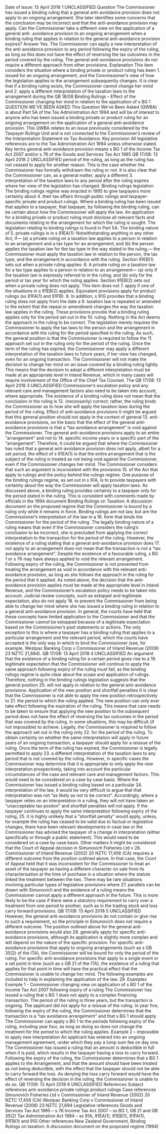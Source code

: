 Date of issue: 13 April 2018 1 UNCLASSIFIED Question The Commissioner has issued a binding ruling that a general anti-avoidance provision does not apply to an ongoing arrangement. She later identifies some concerns that the conclusion may be incorrect and that the anti-avoidance provision may apply. Can the Commissioner take a different view on the application of a general anti- avoidance provision to an ongoing arrangement when a binding ruling that applies in relation to the general anti-avoidance provision expires? Answer Yes. The Commissioner can apply a new interpretation of the anti-avoidance provision to any period following the expiry of the ruling, as long as this does not have the effect of reversing the tax outcomes in the period covered by the ruling. The general anti-avoidance provisions do not require a different approach from other provisions. Explanation This item considers the situation where a binding private or product ruling has been 1. issued for an ongoing arrangement, and the Commissioner’s view of how the legislation applies to the arrangement subsequently changes. It is clear that if a binding ruling exists, the Commissioner cannot change her mind and 2. apply a different interpretation of the taxation laws to the arrangement during the QB 18/08 Binding Rulings – Effect of the Commissioner changing her mind in relation to the application of s BG 1 QUESTION WE’VE BEEN ASKED This Question We’ve Been Asked (QWBA) is about Part 5A of the Tax Administration Act 1994 and will be of interest to anyone who has been issued a binding private or product ruling for an ongoing arrangement on the application of a general anti-avoidance provision. This QWBA relates to an issue previously considered by the Taxpayer Rulings Unit and is not connected to the Commissioner’s review of the Interpretation Statement on Tax Avoidance. Key provision All legislative references are to the Tax Administration Act 1994 unless otherwise stated. Key terms general anti-avoidance provision means s BG 1 of the Income Tax Act 2007 and/or s 76 of the Goods and Services Tax Act 1985 QB 17/08: 13 April 2018 2 UNCLASSIFIED period of the ruling, as long as the ruling has not ceased to apply for another reason. This is the case whether the Commissioner has formally withdrawn the ruling or not. It is also clear that the Commissioner can, as a general matter, apply a different 3. interpretation of the taxation laws to any period after the ruling expires where her view of the legislation has changed. Binding rulings legislation The binding rulings regime was enacted in 1995 to give taxpayers more certainty about 4. their tax affairs through public rulings and taxpayer-specific private and product rulings. Where a binding ruling has been issued that applies to a taxpayer, that taxpayer, by following the binding ruling, can be certain about how the Commissioner will apply the law. An application for a binding private or product ruling must disclose all relevant facts and documents relating to the arrangement for which the ruling is sought. The legislation relating to binding rulings is found in Part 5A. The binding nature of 5. private rulings is in s 91EA(1): Notwithstanding anything in any other Act, if— (a) a private ruling on a taxation law applies to a person in relation to an arrangement and a tax type for an arrangement; and (b) the person applies the taxation law for the tax type in the way stated in the ruling,— the Commissioner must apply the taxation law in relation to the person, the tax type, and the arrangement in accordance with the ruling. Section 91EB(1) sets out when a private ruling applies: 6. A private ruling on a taxation law for a tax type applies to a person in relation to an arrangement— (a) only if the taxation law is expressly referred to in the ruling; and (b) only for the period or tax year for which the ruling applies. Section 91EB(2) sets out when a private ruling does not apply. This item does not 7. apply if one of the situations in s 91EB(2) applies. Equivalent provisions apply for product rulings (ss 91FA(1) and 91FB). 8. In addition, s 91G provides that a binding ruling does not apply from the date a 9. taxation law is repealed or amended to the extent that the repeal or amendment changes the way the taxation law applies in the ruling. These provisions provide that a binding ruling applies only for the period set out in the 10. ruling. Nothing in the Act deems the approach in the ruling to be correct. The legislation merely requires the Commissioner to apply the tax laws to the person and the arrangement in accordance with the ruling for the period specified in the ruling. As such, the general position is that the Commissioner is required to follow the 11. approach set out in the ruling only for the period of the ruling. Once the term of the ruling has expired, the Commissioner may apply a different interpretation of the taxation laws to future years, if her view has changed, even for an ongoing transaction. The Commissioner will not make the decision to change her mind on an issue covered by a binding ruling lightly. This means that the decision to adopt a different interpretation must be made at an appropriate level in Inland Revenue, which in many cases will require involvement of the Office of the Chief Tax Counsel. The QB 17/08: 13 April 2018 3 UNCLASSIFIED Commissioner’s escalation policy and any relevant care and management factors also need to be taken into account, where appropriate. The existence of a binding ruling does not mean that the conclusion in the ruling is 12. (necessarily) correct; rather, the ruling binds the Commissioner as to how she will apply the taxation laws during the period of the ruling. Effect of anti-avoidance provisions It might be argued that this general position should not apply in the context of general 13. anti-avoidance provisions, on the basis that the effect of the general anti-avoidance provisions is that a “tax avoidance arrangement” is void against the Commissioner. The general anti-avoidance provisions apply to an entire “arrangement” and not to 14. specific income years or a specific part of the “arrangement”. Therefore, it could be argued that where the Commissioner has ruled that a general anti-avoidance provision does not apply, albeit for a set period, the effect of s 91EA(1) is that the entire arrangement that is the subject of the ruling is treated as not being void against the Commissioner, even if the Commissioner changes her mind. The Commissioner considers that such an argument is inconsistent with the provisions 15. of the Act that apply to rulings and the policy behind the rulings regime. One purpose of the binding rulings regime, as set out in s 91A, is to provide taxpayers with certainty about the way the Commissioner will apply taxation laws. As discussed above, a binding ruling provides certainty to a taxpayer only for the period stated in the ruling. This is consistent with comments made by officials in the 1994 document Binding Rulings on Taxation: A discussion document on the proposed regime that the Commissioner is bound by a ruling only while it remains in force. Binding rulings are not law, but are the Commissioner’s interpretation of the law in a 16. form that binds the Commissioner for the period of the ruling. The legally binding nature of a ruling means that even if the Commissioner considers the ruling’s conclusion to be incorrect, she is precluded from applying the correct interpretation to the transaction for the period of the ruling. However, the existence of a ruling stating that a general anti-avoidance provision does 17. not apply to an arrangement does not mean that the transaction is not a “tax avoidance arrangement”. Despite the existence of a favourable ruling, s BG 1 or s 76 may have always applied to void the relevant arrangement. Following expiry of the ruling, the Commissioner is not prevented from treating the arrangement as void in accordance with the relevant anti-avoidance provision, as long as she follows the approach in the ruling for the period that it applied. As noted above, the decision that the anti- avoidance provision applies must be made at the appropriate level in Inland Revenue, and the Commissioner’s escalation policy needs to be taken into account. Judicial review concepts, such as estoppel and legitimate expectation, also do not apply 18. to prevent the Commissioner from being able to change her mind where she has issued a binding ruling in relation to a general anti-avoidance provision. In general, the courts have held that these concepts have limited application to the Commissioner and that the Commissioner cannot be estopped because of a legitimate expectation based on the Commissioner’s past statements or actions. The only exception to this is where a taxpayer has a binding ruling that applies to a particular arrangement and the relevant period, which the courts have accepted is the only way in which to bind the Commissioner (see, for example, Westpac Banking Corp v Commissioner of Inland Revenue (2008) 23 NZTC 21,694). QB 17/08: 13 April 2018 4 UNCLASSIFIED An argument that the existence of a binding ruling for a certain period gives rise to a 19. legitimate expectation that the Commissioner will continue to apply the same approach following expiry of the ruling must fail, as the binding rulings regime is quite clear about the scope and application of rulings. Therefore, nothing in the binding rulings legislation suggests that the general position 20. will not apply in relation to the general anti-avoidance provisions. Application of the new position and shortfall penalties It is clear that the Commissioner is not able to apply the new position retrospectively to 21. the period to which the ruling applied. The new position can only ever take effect following the expiration of the ruling. This means that care needs to be taken to ensure that applying the new position to the subsequent period does not have the effect of reversing the tax outcomes in the period that was covered by the ruling. In some situations, this may be difficult (if not impossible) to achieve. Legally, the Commissioner is required to follow the approach set out in the ruling only 22. for the period of the ruling. To obtain certainty on whether the same interpretation will apply in future years of an ongoing transaction, a taxpayer should apply for a reissue of the ruling. Once the term of the ruling has expired, the Commissioner is legally permitted to apply 23. a different interpretation of the taxation laws to any period that is not covered by the ruling. However, in specific cases the Commissioner may determine that it is appropriate to only apply the new interpretation prospectively, taking into account the particular circumstances of the case and relevant care and management factors. This would need to be considered on a case by case basis. Where the Commissioner has issued a binding ruling based on a particular 24. interpretation of the law, it would be very difficult to argue that that interpretation was not “as likely as not to be correct”. Accordingly, where a taxpayer relies on an interpretation in a ruling, they will not have taken an “unacceptable tax positon” and shortfall penalties will not apply. If the taxpayer continues to apply the same interpretation following expiry of the ruling, 25. it is highly unlikely that a “shortfall penalty” would apply, unless, for example the ruling has ceased to be valid due to factual or legislative changes, there have been relevant developments in case law or the Commissioner has advised the taxpayer of a change in interpretation (either specifically or through a public statement). This would need to be considered on a case by case basis. Other matters It might be considered that the Court of Appeal decision in Simunovich Fisheries Ltd v 26. Commissioner of Inland Revenue (2002) 20 NZTC 17,456 (CA) requires a different outcome from the position outlined above. In that case, the Court of Appeal held that it was inconsistent for the Commissioner to treat an asset of the taxpayer as having a different character on sale from its characterisation at the time of purchase in a situation where the statute linked the treatment between the two. There may be rare situations involving particular types of legislative provisions where 27. parallels can be drawn with Simunovich and the existence of a ruling means the Commissioner cannot apply a different approach in the future. This is more likely to be the case if there were a statutory requirement to carry over a treatment from one period to another, such as in the trading stock and loss carry forward provisions. QB 17/08: 13 April 2018 5 UNCLASSIFIED However, the general anti-avoidance provisions do not contain or give rise to such a requirement, so the principle in Simunovich does not require a different outcome. The position outlined above for the general anti-avoidance provisions would also 28. generally apply for specific anti-avoidance provisions, although its application is slightly more complex and will depend on the nature of the specific provision. For specific anti- avoidance provisions that apply to ongoing arrangements (such as s GB 35(2) of the ITA), the Commissioner will be bound for only the period of the ruling. For specific anti-avoidance provisions that apply to a single event or a set point in time (such as s GB 21 of the ITA), the existence of a ruling that applies for that point in time will have the practical effect that the Commissioner is unable to change her mind. The following examples are included to help in explaining the application of the law. 29. Examples Example 1 - Commissioner changing view on application of s BG 1 of the Income Tax Act 2007 following expiry of a ruling The Commissioner has issued a ruling that s BG 1 does not apply to a complex financing transaction. The period of the ruling is three years, but the transaction is ongoing. The applicant did not apply for a reissue of the ruling. In year five, following the expiry of the ruling, the Commissioner determines that the transaction is a “tax avoidance arrangement” and that s BG 1 should apply. The Commissioner can apply s BG 1 to the periods following expiry of the ruling, including year four, as long as doing so does not change the treatment for the period to which the ruling applies. Example 2 – impossible to apply new interpretation An applicant has entered into an ongoing management agreement, under which they pay a lump sum fee on day one. The Commissioner has issued a ruling that an amount is deductible in full when it is paid, which results in the taxpayer having a loss to carry forward. Following the expiry of the ruling, the Commissioner determines that s BG 1 applies to the Arrangement, and that the amount should have been treated as not being deductible, with the effect that the taxpayer should not be able to carry forward the loss. As denying the loss carry forward would have the effect of reversing the decision in the ruling, the Commissioner is unable to do so. QB 17/08: 13 April 2018 6 UNCLASSIFIED References Subject references anti-avoidance private rulings product rulings Case references Simunovich Fisheries Ltd v Commissioner of Inland Revenue (2002) 20 NZTC 17,456 (CA) Westpac Banking Corp v Commissioner of Inland Revenue (2008) 23 NZTC 21,694 Legislative references Goods and Services Tax Act 1985 – s 76 Income Tax Act 2007 – ss BG 1, GB 21 and GB 35(2) Tax Administration Act 1994 – ss 91A, 91EA(1), 91EB(1), 91FA(1), 91FB(1) and 91G Other references New Zealand Government, Binding Rulings on taxation: A discussion document on the proposed regime (1994)